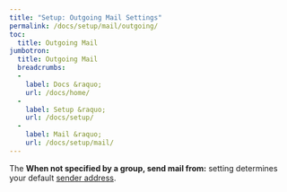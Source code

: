 ```yaml
---
title: "Setup: Outgoing Mail Settings"
permalink: /docs/setup/mail/outgoing/
toc:
  title: Outgoing Mail
jumbotron:
  title: Outgoing Mail
  breadcrumbs:
  - 
    label: Docs &raquo;
    url: /docs/home/
  - 
    label: Setup &raquo;
    url: /docs/setup/
  - 
    label: Mail &raquo;
    url: /docs/setup/mail/
---
```


The **When not specified by a group, send mail from:** setting determines your default [sender address](/docs/setup/mail/sender-addresses/).
